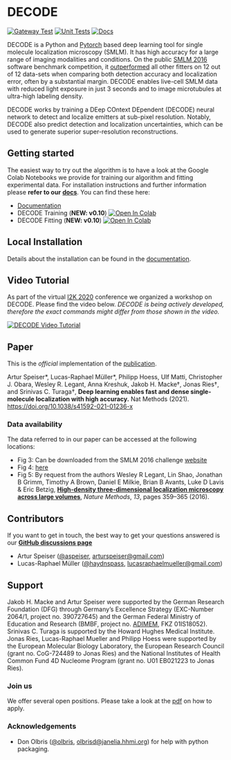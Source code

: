 # DECODE
[![Gateway Test](https://github.com/TuragaLab/DECODE/actions/workflows/test_gateway.yml/badge.svg)](https://github.com/TuragaLab/DECODE/actions/workflows/test_gateway.yml)
[![Unit Tests](https://github.com/TuragaLab/DECODE/actions/workflows/unit_tests.yml/badge.svg)](https://github.com/TuragaLab/DECODE/actions/workflows/unit_tests.yml)
[![Docs](https://readthedocs.org/projects/decode/badge/?version=master)](https://decode.readthedocs.io/en/master/?badge=master)

DECODE is a Python and [Pytorch](http://pytorch.org/) based deep learning tool for single molecule 
localization microscopy (SMLM). It has high accuracy for a large range of imaging modalities and 
conditions. 
On the public [SMLM 2016](http://bigwww.epfl.ch/smlm/challenge2016/) software benchmark competition,
it [outperformed](http://bigwww.epfl.ch/smlm/challenge2016/leaderboard.html) all other fitters on 
12 out of 12 data-sets when comparing both detection accuracy and localization error, often by a 
substantial margin. DECODE enables live-cell SMLM data with reduced light exposure in just 3 
seconds and to image microtubules at ultra-high labeling density.

DECODE works by training a DEep COntext DEpendent (DECODE) neural network to detect and localize 
emitters at sub-pixel resolution. Notably, DECODE also predict detection and localization 
uncertainties, which can be used to generate superior super-resolution reconstructions.

## Getting started

The easiest way to try out the algorithm is to have a look at the Google Colab Notebooks we provide
for training our algorithm and fitting experimental data. For installation instructions and further 
information please **refer to our** [**docs**](https://decode.readthedocs.io).
You can find these here:

- [Documentation](https://decode.readthedocs.io)
- DECODE Training (**NEW: v0.10**) [![Open In Colab](https://colab.research.google.com/assets/colab-badge.svg)](https://colab.research.google.com/drive/1uQ7w1zaqpy9EIjUdaLyte99FJIhJ6N8E?usp=sharing)
- DECODE Fitting (**NEW: v0.10**) [![Open In Colab](https://colab.research.google.com/assets/colab-badge.svg)](https://colab.research.google.com/drive/1HAvJUL29vVuCHMZHMbU9jxd4fbLIPdhZ?usp=sharing)

## Local Installation

Details about the installation can be found in the [documentation](https://decode.readthedocs.io).

## Video Tutorial
As part of the virtual [I2K 2020](https://www.janelia.org/you-janelia/conferences/from-images-to-knowledge-with-imagej-friends) conference we organized a workshop on DECODE.
Please find the video below.
*DECODE is being actively developed, therefore the exact commands might differ from those shown in the video.*

[![DECODE Video Tutorial](https://img.youtube.com/vi/zoWsj3FCUJs/0.jpg)](https://www.youtube.com/watch?v=zoWsj3FCUJs)

## Paper
This is the *official* implementation of the [publication](https://rdcu.be/cw7uV).

Artur Speiser*, Lucas-Raphael Müller*, Philipp Hoess, Ulf Matti, Christopher J. Obara, Wesley R. Legant, Anna Kreshuk, Jakob H. Macke†, Jonas Ries†, and Srinivas C. Turaga†, **Deep learning enables fast and dense single-molecule localization with high accuracy.** Nat Methods (2021). https://doi.org/10.1038/s41592-021-01236-x

### Data availability
The data referred to in our paper can be accessed at the following locations:
- Fig 3: Can be downloaded from the SMLM 2016 challenge [website](http://bigwww.epfl.ch/smlm/challenge2016/)
- Fig 4: [here](https://oc.embl.de/index.php/s/SFM6Pc8RetX09pJ)
- Fig 5: By request from the authors Wesley R Legant, Lin Shao, Jonathan B Grimm, Timothy A Brown, Daniel E Milkie, Brian B Avants, Luke D Lavis & Eric Betzig, [**High-density three-dimensional localization microscopy across large volumes**](https://www.nature.com/articles/nmeth.3797), _Nature Methods_, *13*, pages 359–365 (2016).

## Contributors
If you want to get in touch, the best way to get your questions answered is our [**GitHub discussions page**](https://github.com/TuragaLab/DECODE/discussions)
- Artur Speiser ([@aspeiser](https://github.com/ASpeiser), arturspeiser@gmail.com)
- Lucas-Raphael Müller ([@haydnspass](https://github.com/Haydnspass), lucasraphaelmueller@gmail.com)

## Support

Jakob H. Macke and Artur Speiser were supported by the German Research Foundation (DFG) through Germany’s Excellence Strategy (EXC-Number 2064/1, project no. 390727645) and the German Federal Ministry of Education and Research (BMBF, project no. [ADIMEM](https://fit.uni-tuebingen.de/Project/Details?id=9199), FKZ 01IS18052). 
Srinivas C. Turaga is supported by the Howard Hughes Medical Institute. Jonas Ries, Lucas-Raphael Mueller and Philipp Hoess were supported by the European Molecular Biology Laboratory, the European Research Council (grant no. CoG-724489 to Jonas Ries) and the National Institutes of Health Common Fund 4D Nucleome Program (grant no. U01 EB021223 to Jonas Ries). 

### Join us
We offer several open positions. Please take a look at the [pdf](https://www.embl.de/download/ries/other/Simalesam_ad.pdf) on how to apply.

### Acknowledgements
- Don Olbris ([@olbris](https://github.com/olbris), olbrisd@janelia.hhmi.org) for help with python packaging.
